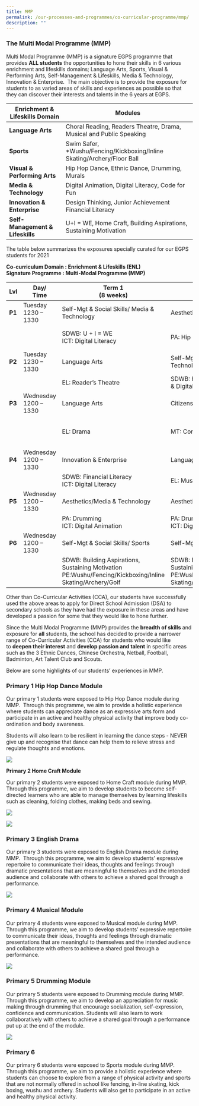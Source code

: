 ```yaml
---
title: MMP
permalink: /our-processes-and-programmes/co-curricular-programme/mmp/
description: ""
---
```


### The Multi Modal Programme (MMP)

Multi Modal Programme (MMP) is&nbsp;a signature EGPS programme that provides&nbsp;**ALL students**&nbsp;the opportunities to hone their skills in 6 various enrichment and lifeskills domains; Language Arts, Sports, Visual &amp; Performing Arts, Self-Management &amp; Lifeskills, Media &amp; Technology, Innovation &amp; Enterprise.&nbsp; The main objective is to provide the exposure for students to as varied areas of skills and experiences as possible so that they can discover their interests and talents in the 6 years at EGPS.

| **Enrichment &amp; Lifeskills Domain** 	| Modules 	|
|---	|---	|
| **Language Arts** 	| Choral Reading, Readers Theatre, Drama, Musical and Public Speaking 	|
| **Sports** 	| Swim Safer, *Wushu/Fencing/Kickboxing/Inline Skating/Archery/Floor Ball 	|
| **Visual &amp; Performing Arts** 	| Hip Hop Dance, Ethnic Dance, Drumming, Murals 	|
| **Media &amp; Technology** 	| Digital Animation, Digital Literacy, Code for Fun 	|
| **Innovation &amp; Enterprise** 	| Design Thinking, Junior Achievement Financial Literacy 	|
| **Self-Management &amp; Lifeskills** 	| U+I = WE, Home Craft, Building Aspirations, Sustaining Motivation 	|



The table below summarizes the exposures specially curated for our EGPS students for 2021

**Co-curriculum Domain : Enrichment &amp; Lifeskills (ENL)**   
**Signature Programme : Multi-Modal Programme (MMP)**

| **Lvl** 	| Day/ <br>Time 	| Term 1<br>(8 weeks) 	| Term 2<br>(8 weeks) 	| Term 3<br>(8 weeks) 	|
|---	|---	|---	|---	|---	|
| **P1** 	| Tuesday<br>1230 – 1330 	| Self-Mgt &amp; Social Skills/ Media &amp; Technology 	| Aesthetics 	| Language Arts 	|
|  	|  	| SDWB: U + I  = WE<br>ICT: Digital Literacy 	| PA: Hip Hop Dance 	| EL: Choral Reading/<br>Poetry Recitation 	|
| **P2** 	| Tuesday<br>1230 – 1330 	| Language Arts 	| Self-Mgt &amp; Social Skills/ Media &amp; Technology 	| Aesthetics  	|
|  	|  	| EL: Reader’s Theatre 	| SDWB: Home Craft<br>&amp; Digital Literacy 	| PA: Ethnic Dance 	|
| **P3** 	| Wednesday<br>1200 – 1330 	| Language Arts 	| Citizenship 	| Innovation &amp; Enterprise 	|
|  	|  	| EL: Drama 	| MT: Conversation CL/ML (CCM) 	| SCI: Design Thinking<br>ICT: Digital Literacy 	|
| **P4** 	| Wednesday<br>1200 – 1330 	| Innovation &amp; Enterprise 	| Language Arts 	| Innovation &amp; Enterprise 	|
|  	|  	| SDWB: Financial Literacy<br>ICT: Digital Literacy 	| EL: Musical 	| IPW: STEAM 	|
| **P5** 	| Wednesday<br>1200 – 1330 	| Aesthetics/Media &amp; Technology 	| Aesthetics/ Media &amp; Technology 	| Language Arts 	|
|  	|  	| PA: Drumming<br>ICT: Digital Animation 	| PA: Drumming<br>ICT: Digital Animation 	| EL: Public Speaking/Oratory 	|
| **P6** 	| Wednesday<br>1200 – 1330 	| Self-Mgt &amp; Social Skills/ Sports 	| Self-Mgt &amp; Social Skills/ Sports 	|   	|
|  	|  	| SDWB: Building Aspirations, Sustaining Motivation<br>PE:Wushu/Fencing/Kickboxing/Inline Skating/Archery/Golf 	| SDWB: Building Aspirations, Sustaining Motivation<br>PE:Wushu/Fencing/Kickboxing/Inline Skating/Archery/Golf 	| PSLE Preparation 	|

Other than Co-Curricular Activities (CCA), our students have successfully used the above areas to apply for Direct School Admission (DSA) to secondary schools as they have had the exposure in these areas and have developed a passion for some that they would like to hone further.

Since the Multi Modal Programme (MMP) provides the&nbsp;**breadth of skills**&nbsp;and exposure for&nbsp;**all**&nbsp;students, the school has decided to provide a narrower range of Co-Curricular Activities (CCA) for students who would like to&nbsp;**deepen their interest**&nbsp;and&nbsp;**develop passion and talent**&nbsp;in specific areas such as the 3 Ethnic Dances, Chinese Orchestra, Netball, Football, Badminton, Art Talent Club and Scouts.

Below are some highlights of our students’ experiences in MMP.

### Primary 1 Hip Hop Dance Module

Our primary 1 students were exposed to Hip Hop Dance module during MMP. &nbsp;Through this programme, we aim to&nbsp;provide a holistic experience where students can appreciate dance as an expressive arts form and participate in an active and healthy physical activity that improve body co-ordination and body awareness.

Students will also learn to be resilient in learning the dance steps - NEVER give up and recognise that dance can help them to relieve stress and regulate thoughts and emotions.

![](/images/AE1.jpg)

**Primary 2 Home Craft Module**

Our primary 2 students were exposed to Home Craft module during MMP.&nbsp; Through this&nbsp;programme, we aim to&nbsp;develop students to become self-directed learners who are able to manage themselves by learning lifeskills such as cleaning, folding clothes, making beds and sewing.

![](/images/AE2.jpg)

![](/images/AE9.jpg)

### Primary 3 English Drama

Our primary 3 students were exposed to English Drama module during MMP.&nbsp; Through this programme, we aim to&nbsp;develop students’ expressive repertoire to communicate their ideas, thoughts and feelings through dramatic presentations that are meaningful to themselves and the intended audience and collaborate with others to achieve a shared goal through a performance.

![](/images/AE3.jpg)

### Primary 4 Musical Module

Our primary 4 students were exposed to Musical module during MMP.&nbsp; Through this programme, we aim to&nbsp;develop students’ expressive repertoire to communicate their ideas, thoughts and feelings through dramatic presentations that are meaningful to themselves and the intended audience and collaborate with others to achieve a shared goal through a performance.

![](/images/AE4.jpg)

### Primary 5 Drumming Module

Our primary 5 students were exposed to Drumming module during MMP.&nbsp; Through this programme, we aim to&nbsp;develop an appreciation for music making through drumming that encourage socialization, self-expression, confidence and communication. Students will also learn to work collaboratively with others to achieve a shared goal through a performance put up at the end of the module.

![](/images/AE5.jpg)

### Primary 6

Our primary 6 students were exposed to Sports module during MMP.&nbsp; Through this programme, we aim to&nbsp;provide a holistic experience where students can choose to explore from a range of physical activity and sports that are not normally offered in school like fencing, in-line skating, kick boxing, wushu and archery. Students will also get to participate in an active and healthy physical activity.